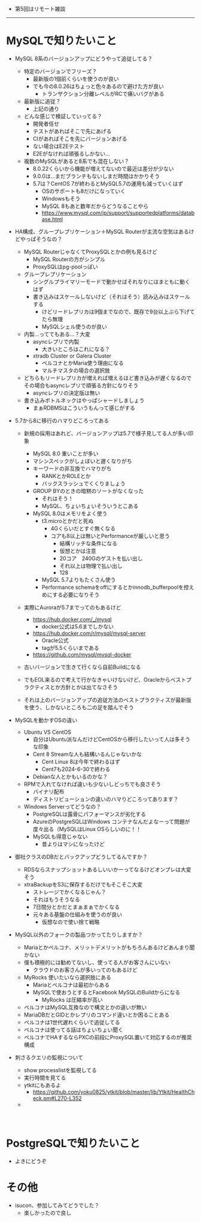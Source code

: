 - 第5回はリモート雑談

----

# MySQLで知りたいこと

- MySQL 8系のバージョンアップにどうやって追従してる？
  - 特定のバージョンでフリーズ？
    - 最新版の1個前くらいを使うのが良い
    - でも今の8.0.26はちょっと色々あるので避けた方が良い
      -  トランザクション分離レベルがRCで痛いバグがある
  - 最新版に追従？
    - 上記の通り
  - どんな感じで検証していってる？
    - 開発者任せ
    - テストがあればそこで先にあげる
    - CIがあればそこを先にバージョンあげる
    - ない場合はE2Eテスト
    - E2Eがなければ頑張るしかない…
  - 複数のMySQLがあると8系でも混在しない？
    - 8.0.22くらいから機能が増えてないので最近は差分が少ない
    - 9.0.0は…まだブランチもないしまだ時間はかかりそう
    - 5.7は？CentOS 7が終わるとMySQL5.7の運用も減っていくはず
      - OSのサポートも8だけになっていく
      - Windowsもそう
      - MySQL 8もあと数年だからどうなることやら
      - https://www.mysql.com/jp/support/supportedplatforms/database.html

- HA構成、グループレプリケーション＋MySQL Routerが主流な空気はあるけどやっぱそうなの？
  - MySQL RouterじゃなくてProxySQLとかの例も見るけど
    - MySQL Routerの方がシンプル
    - ProxySQLはpg-poolっぽい
  - グループレプリケーション
    - シングルプライマリーモードで動かせばそれなりにはまともに動くはず
    - 書き込みはスケールしないけど（それはそう）読み込みはスケールする
      - けどリードレプリカは9個までなので、既存で9台以上ぶら下げてたら無理
      - MySQLシェル使うのが良い
  - 内製…っててもある…？大変
    - asyncレプリで内製
      - 大きいところはこれになる？
    - xtradb Cluster or Galera Cluster
      - ペルコナとかMaria使う理由になる
      - マルチマスタの場合の選択肢
  - どちらもリードレプリカが増えれば増えるほど書き込みが遅くなるのでその場合もasyncレプリで頑張る方針になりそう
    - asyncレプリの決定版は無い
  - 書き込みボトルネックはやっぱシャードしましょう
    - まぁRDBMSはこういうもんって感じがする

- 5.7から8に移行のハマりどころってある
  - 新規の採用はあれど、バージョンアップは5.7で様子見してる人が多い印象
    - MySQL 8.0 重いことが多い
    - マシンスペックがしょぼいと遅くなりがち
    - キーワードの非互換でハマりがち
      - RANKとかROLEとか
      - バックスラッシュでくくりましょう
    - GROUP BYのときの暗黙のソートがなくなった
      - それはそう！
      - MySQL、ちょいちょいそういうとこある
    - MySQL 8.0はメモリをよく使う
      - t3.microとかだと死ぬ
        - 4Gくらいだとすぐ無くなる
        - コアも8以上は無いとPerformanceが厳しいと思う
          - 結構リッチな条件になる
          - 仮想とかは注意
          - 20コア　240Gのゲストを払い出し
          - それ以上は物理で払い出し
          - 128
      - MySQL 5.7よりもたくさん使う
      - Performance schemaをoffにするとかinnodb_bufferpoolを控えめにする必要になりそう
  - 実際にAuroraが5.7までってのもあるけど
    - https://hub.docker.com/_/mysql
      - docker公式は5.6までしかない
    - https://hub.docker.com/r/mysql/mysql-server
      - Oracle公式
      - tagが5.5くらいまである
    - https://github.com/mysql/mysql-docker
  - 古いバージョンで生きて行くなら自前Buildになる

  - でもEOL来るので考えて行かなきゃいけないけど、Oracleからベストプラクティスとか方針とかは出てなさそう
  - それは上のバージョンアップの追従方法のベストプラクティスが最新版を使う、しかないところも二の足を踏んでそう
- MySQLを動かすOSの違い
  - Ubuntu VS CentOS
    - 自分はUbuntu派なんだけどCentOSから移行したいって人は多そうな印象
    - Cent 8 Streamな人も結構いるんじゃないかな
      - Cent Linux 8は今年で終わるはず
      - Cent7も2024-6-30で終わる
    - Debianな人とかもいるのかな？
  - RPMで入れてなければ違いも少ないしどっちでも良さそう
    - バイナリ配布
    - ディストリビューションの違いのハマりどころってあります？
  - Windows Serverってどうなの？
    - PostgreSQLは露骨にパフォーマンスが劣化する
    - AzureのPostgreSQLはWindows コンテナなんだよなーって問題が度々出る（MySQLはLinux OSらしいのに！！
    - MySQLも得意じゃない
      - 昔よりはマシになったけど
- 御社クラスのDBだとバックアップどうしてるんですか？
  - RDSならスナップショットあるしいいかーってなるけどオンプレは大変そう
  - xtraBackupをS3に保存するだけでもそこそこ大変
    - ストレージでかくなるじゃん？
    - それはもうそうなる
    - 7日間分とかだとまぁまぁでかくなる
    - 元々ある基盤の仕組みを使うのが良い
      - 仮想なので使い捨て戦略
- MySQL以外のフォークの製品つかってたりしますか？
  - Mariaとかペルコナ、メリットデメリットがもちろんあるけどあんまり聞かない
  - 僕も積極的には勧めてないし、使ってる人がお客さんにいない
    - クラウドのお客さんが多いってのもあるけど
  - MyRocks 使いたいなら選択肢にある
    - Mariaとペルコナは最初からある
    - MySQLで使おうとするとFacebook MySQLのBuildからになる
      - MyRocks は圧縮率が高い
  - ペルコナはMySQL互換なので構文とかの違いが無い
  - MariaDBだとGIDとかレプリのコマンド違いとか困ることある
  - ペルコナは1世代遅れくらいで追従してる
  - ペルコナは使ってる話はちょいちょい聞く
  - ペルコナでHAするならPXCの前段にProxySQL置いて対応するのが推奨構成
- 刺さるクエリの監視について
  - show processlistを監視してる
  - 実行時間を見てる
  - ytkitにもあるよ
    - https://github.com/yoku0825/ytkit/blob/master/lib/Ytkit/HealthCheck.pm#L270-L352
  - 

　

# PostgreSQLで知りたいこと
- よきにどうぞ
  
# その他
- isucon、参加してみてどうでした？
  - 楽しかったので良し
